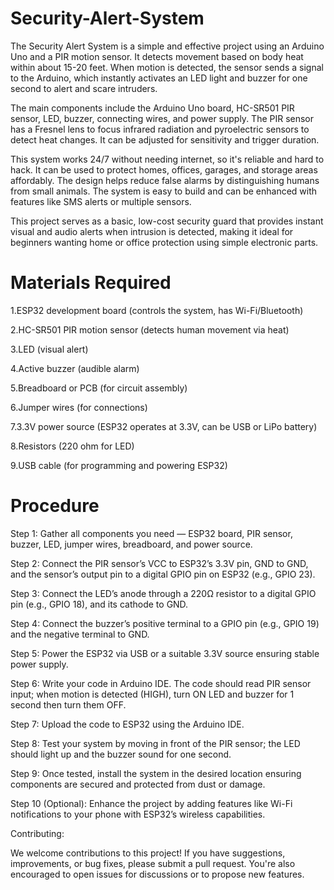# Security-Alert-System

The Security Alert System is a simple and effective project using an Arduino Uno and a PIR motion sensor. It detects movement based on body heat within about 15-20 feet. When motion is detected, the sensor sends a signal to the Arduino, which instantly activates an LED light and buzzer for one second to alert and scare intruders.

The main components include the Arduino Uno board, HC-SR501 PIR sensor, LED, buzzer, connecting wires, and power supply. The PIR sensor has a Fresnel lens to focus infrared radiation and pyroelectric sensors to detect heat changes. It can be adjusted for sensitivity and trigger duration.

This system works 24/7 without needing internet, so it's reliable and hard to hack. It can be used to protect homes, offices, garages, and storage areas affordably. The design helps reduce false alarms by distinguishing humans from small animals. The system is easy to build and can be enhanced with features like SMS alerts or multiple sensors.

This project serves as a basic, low-cost security guard that provides instant visual and audio alerts when intrusion is detected, making it ideal for beginners wanting home or office protection using simple electronic parts.

# Materials Required

1.ESP32 development board (controls the system, has Wi-Fi/Bluetooth)

2.HC-SR501 PIR motion sensor (detects human movement via heat)

3.LED (visual alert)

4.Active buzzer (audible alarm)

5.Breadboard or PCB (for circuit assembly)

6.Jumper wires (for connections)

7.3.3V power source (ESP32 operates at 3.3V, can be USB or LiPo battery)

8.Resistors (220 ohm for LED)

9.USB cable (for programming and powering ESP32)

# Procedure

Step 1: Gather all components you need — ESP32 board, PIR sensor, buzzer, LED, jumper wires, breadboard, and power source.

Step 2: Connect the PIR sensor’s VCC to ESP32’s 3.3V pin, GND to GND, and the sensor’s output pin to a digital GPIO pin on ESP32 (e.g., GPIO 23).

Step 3: Connect the LED’s anode through a 220Ω resistor to a digital GPIO pin (e.g., GPIO 18), and its cathode to GND.

Step 4: Connect the buzzer’s positive terminal to a GPIO pin (e.g., GPIO 19) and the negative terminal to GND.

Step 5: Power the ESP32 via USB or a suitable 3.3V source ensuring stable power supply.

Step 6: Write your code in Arduino IDE. The code should read PIR sensor input; when motion is detected (HIGH), turn ON LED and buzzer for 1 second then turn them OFF.

Step 7: Upload the code to ESP32 using the Arduino IDE.

Step 8: Test your system by moving in front of the PIR sensor; the LED should light up and the buzzer sound for one second.

Step 9: Once tested, install the system in the desired location ensuring components are secured and protected from dust or damage.

Step 10 (Optional): Enhance the project by adding features like Wi-Fi notifications to your phone with ESP32’s wireless capabilities.

Contributing:

We welcome contributions to this project! If you have suggestions, improvements, or bug fixes, please submit a pull request. You're also encouraged to open issues for discussions or to propose new features.
